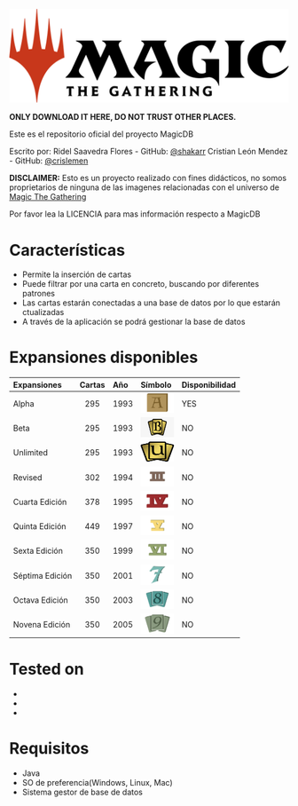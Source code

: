 ![banner](imagenes/logo/MTG.png)

**ONLY DOWNLOAD IT HERE, DO NOT TRUST OTHER PLACES.**

Este es el repositorio oficial del proyecto MagicDB

Escrito por: Ridel Saavedra Flores - GitHub: [@shakarr](https://github.com/shakarr) Cristian León Mendez - GitHub: [@crislemen](https://github.com/)

**DISCLAIMER:** Esto es un proyecto realizado con fines didácticos, no somos proprietarios de ninguna de las imagenes relacionadas con el universo de [Magic The Gathering](https://magic.wizards.com/es)

Por favor lea la LICENCIA para mas información respecto a MagicDB

# Características

- Permite la inserción de cartas 
- Puede filtrar por una carta en concreto, buscando por diferentes patrones
- Las cartas estarán conectadas a una base de datos por lo que estarán ctualizadas
- A través de la aplicación se podrá gestionar la base de datos

# Expansiones disponibles

|Expansiones|Cartas|Año|Símbolo|Disponibilidad|
|:---|:---:|:---|:---|:---|
|Alpha|295|1993|[<img src="imagenes/simbol/alpha.jpg" width="60px" height="36px"/>](imagenes/simbol/alpha.jpg )|YES|
|Beta|295|1993|[<img src="imagenes/simbol/beta.png" width="60px" height="36px"/>](imagenes/simbol/beta.png)|NO|
|Unlimited|295|1993|[<img src="imagenes/simbol/unlimited.png" width="60px" height="36px"/>](imagenes/simbol/unlimited.png)|NO|
|Revised|302|1994|[<img src="imagenes/simbol/revised.png" width="60px" height="36px"/>](imagenes/simbol/revised.png)|NO|
|Cuarta Edición|378|1995|[<img src="imagenes/simbol/cuarta-edicion.png" width="60px" height="36px"/>](imagenes/simbol/cuarta-edicion.png)|NO|
|Quinta Edición|449|1997|[<img src="imagenes/simbol/quinta-edicion.png" width="60px" height="36px"/>](imagenes/simbol/quinta-edicion.png)|NO|
|Sexta Edición|350|1999|[<img src="imagenes/simbol/sexta-edicion.png" width="60px" height="36px"/>](imagenes/simbol/sexta-edicion.png)|NO|
|Séptima Edición|350|2001|[<img src="imagenes/simbol/septima-edicion.png" width="60px" height="36px"/>](imagenes/simbol/septima-edicion.png)|NO|
|Octava Edición|350|2003|[<img src="imagenes/simbol/octava-edicion.png" width="60px" height="36px"/>](imagenes/simbol/octava-edicion.png)|NO|
|Novena Edición|350|2005|[<img src="imagenes/simbol/novena-edicion.png" width="60px" height="36px"/>](imagenes/simbol/novena-edicion.png)|NO|

# Tested on

- 
- 
- 

# Requisitos

- Java
- SO de preferencia(Windows, Linux, Mac)
- Sistema gestor de base de datos
